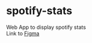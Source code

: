 # spotify-stats
Web App to display spotify stats
<br>
Link to [Figma](https://www.figma.com/file/xvFV3j3WQvrs2Y8DgO9QKM/Spotify-Stats?type=design&node-id=979-21290&mode=design&t=RI1wAVeti8vVf3VI-0)
